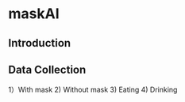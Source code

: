 # maskAI


## Introduction 



## Data Collection

1）With mask
2) Without mask
3) Eating
4) Drinking
